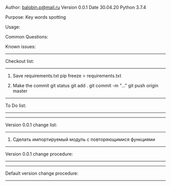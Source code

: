 Author: balobin.p@mail.ru
Version 0.0.1
Date 30.04.20
Python 3.7.4

Purpose:
Key words spotting

Usage:

Common Questions:

Known issues:

************************************************************************************************************************
Checkout list:
************************************************************************************************************************
1. Save requirements.txt
pip freeze > requirements.txt

2. Make the commit
git status
git add .
git commit -m "..."
git push origin master

************************************************************************************************************************
To Do list:
************************************************************************************************************************


************************************************************************************************************************
Version 0.0.1 change list:
************************************************************************************************************************
1. Сделать импортируемый модуль с повторяющимися функциями

************************************************************************************************************************
Version 0.0.1 change procedure:
************************************************************************************************************************

************************************************************************************************************************
Default version change procedure:
************************************************************************************************************************

